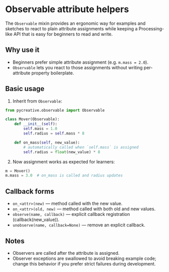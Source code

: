 # Observable attribute helpers

The `Observable` mixin provides an ergonomic way for examples and sketches
to react to plain attribute assignments while keeping a Processing-like API
that is easy for beginners to read and write.

Why use it
----------

- Beginners prefer simple attribute assignment (e.g. `m.mass = 2.0`).
- `Observable` lets you react to those assignments without writing
  per-attribute property boilerplate.

Basic usage
-----------

1. Inherit from `Observable`:

```python
from pycreative.observable import Observable

class Mover(Observable):
    def __init__(self):
        self.mass = 1.0
        self.radius = self.mass * 8

    def on_mass(self, new_value):
        # automatically called when `self.mass` is assigned
        self.radius = float(new_value) * 8
```

2. Now assignment works as expected for learners:

```python
m = Mover()
m.mass = 3.0  # on_mass is called and radius updates
```

Callback forms
--------------

- `on_<attr>(new)` — method called with the new value.
- `on_<attr>(old, new)` — method called with both old and new values.
- `observe(name, callback)` — explicit callback registration (callback(new_value)).
- `unobserve(name, callback=None)` — remove an explicit callback.

Notes
-----

- Observers are called after the attribute is assigned.
- Observer exceptions are swallowed to avoid breaking example code; change
  this behavior if you prefer strict failures during development.
